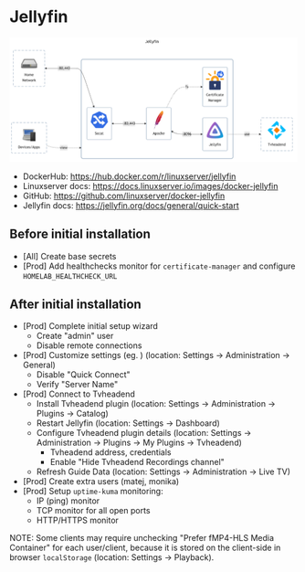 # Jellyfin

![diagram](../../docs/diagrams/out/apps/jellyfin.png)

- DockerHub: <https://hub.docker.com/r/linuxserver/jellyfin>
- Linuxserver docs: <https://docs.linuxserver.io/images/docker-jellyfin>
- GitHub: <https://github.com/linuxserver/docker-jellyfin>
- Jellyfin docs: <https://jellyfin.org/docs/general/quick-start>

## Before initial installation

- \[All\] Create base secrets
- \[Prod\] Add healthchecks monitor for `certificate-manager` and configure `HOMELAB_HEALTHCHECK_URL`

## After initial installation

- \[Prod\] Complete initial setup wizard
    - Create "admin" user
    - Disable remote connections
- \[Prod\] Customize settings (eg. ) (location: Settings -> Administration -> General)
    - Disable "Quick Connect"
    - Verify "Server Name"
- \[Prod\] Connect to Tvheadend
    - Install Tvheadend plugin (location: Settings -> Administration -> Plugins -> Catalog)
    - Restart Jellyfin (location: Settings -> Dashboard)
    - Configure Tvheadend plugin details (location: Settings -> Administration -> Plugins -> My Plugins -> Tvheadend)
        - Tvheadend address, credentials
        - Enable "Hide Tvheadend Recordings channel"
    - Refresh Guide Data (location: Settings -> Administration -> Live TV)
- \[Prod\] Create extra users (matej, monika)
- \[Prod\] Setup `uptime-kuma` monitoring:
    - IP (ping) monitor
    - TCP monitor for all open ports
    - HTTP/HTTPS monitor

NOTE: Some clients may require unchecking "Prefer fMP4-HLS Media Container" for each user/client,
because it is stored on the client-side in browser `localStorage` (location: Settings -> Playback).
